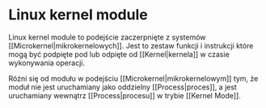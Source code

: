 # Linux kernel module
Linux kernel module to podejście zaczerpnięte z systemów [[Microkernel|mikrokernelowych]]. Jest to zestaw funkcji i instrukcji które mogą być podpięte pod lub odpięte od [[Kernel|kernela]] w czasie wykonywania operacji. 

Różni się od modułu w podejściu [[Microkernel|mikrokernelowym]] tym, że moduł nie jest uruchamiany jako oddzielny [[Process|proces]], a jest uruchamiany wewnątrz [[Process|procesu]] w trybie [[Kernel Mode]].